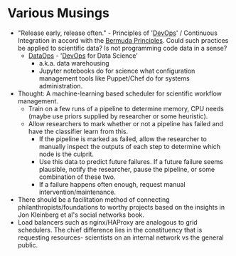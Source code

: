 

Various Musings
===============

-   "Release early, release often." - Principles of '[DevOps](../DevOps)' / Continuous Integration in accord with the [Bermuda Principles](https://en.wikipedia.org/wiki/Bermuda_Principles). Could such practices be applied to scientific data? Is not programming code data in a sense?
    -   [DataOps](../DataOps) - '[DevOps](../DevOps) for Data Science'
        -   a.k.a. data warehousing
        -   Jupyter notebooks do for science what configuration management tools like Puppet/Chef do for systems administration.
-   Thought: A machine-learning based scheduler for scientific workflow management.
    -   Train on a few runs of a pipeline to determine memory, CPU needs (maybe use priors supplied by researcher or some heuristic).
    -   Allow researchers to mark whether or not a pipeline has failed and have the classifier learn from this.
        -   If the pipeline is marked as failed, allow the researcher to manually inspect the outputs of each step to determine which node is the culprit.
        -   Use this data to predict future failures. If a future failure seems plausible, notify the researcher, pause the pipeline, or some combination of these two.
        -   If a failure happens often enough, request manual intervention/maintenance.
-   There should be a facilitation method of connecting philanthropists/foundations to worthy projects based on the insights in Jon Kleinberg et al's social networks book.
-   Load balancers such as nginx/HAProxy are analogous to grid schedulers. The chief difference lies in the constituency that is requesting resources- scientists on an internal network vs the general public.

